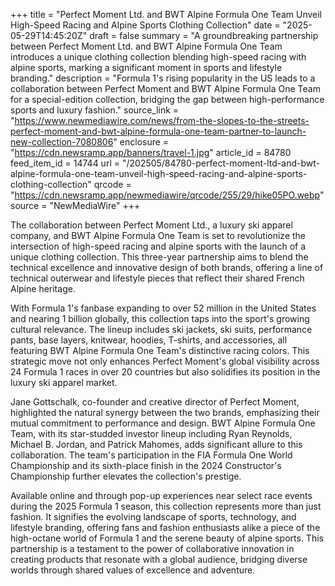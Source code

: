 +++
title = "Perfect Moment Ltd. and BWT Alpine Formula One Team Unveil High-Speed Racing and Alpine Sports Clothing Collection"
date = "2025-05-29T14:45:20Z"
draft = false
summary = "A groundbreaking partnership between Perfect Moment Ltd. and BWT Alpine Formula One Team introduces a unique clothing collection blending high-speed racing with alpine sports, marking a significant moment in sports and lifestyle branding."
description = "Formula 1's rising popularity in the US leads to a collaboration between Perfect Moment and BWT Alpine Formula One Team for a special-edition collection, bridging the gap between high-performance sports and luxury fashion."
source_link = "https://www.newmediawire.com/news/from-the-slopes-to-the-streets-perfect-moment-and-bwt-alpine-formula-one-team-partner-to-launch-new-collection-7080806"
enclosure = "https://cdn.newsramp.app/banners/travel-1.jpg"
article_id = 84780
feed_item_id = 14744
url = "/202505/84780-perfect-moment-ltd-and-bwt-alpine-formula-one-team-unveil-high-speed-racing-and-alpine-sports-clothing-collection"
qrcode = "https://cdn.newsramp.app/newmediawire/qrcode/255/29/hike05PO.webp"
source = "NewMediaWire"
+++

<p>The collaboration between Perfect Moment Ltd., a luxury ski apparel company, and BWT Alpine Formula One Team is set to revolutionize the intersection of high-speed racing and alpine sports with the launch of a unique clothing collection. This three-year partnership aims to blend the technical excellence and innovative design of both brands, offering a line of technical outerwear and lifestyle pieces that reflect their shared French Alpine heritage.</p><p>With Formula 1's fanbase expanding to over 52 million in the United States and nearing 1 billion globally, this collection taps into the sport's growing cultural relevance. The lineup includes ski jackets, ski suits, performance pants, base layers, knitwear, hoodies, T-shirts, and accessories, all featuring BWT Alpine Formula One Team's distinctive racing colors. This strategic move not only enhances Perfect Moment's global visibility across 24 Formula 1 races in over 20 countries but also solidifies its position in the luxury ski apparel market.</p><p>Jane Gottschalk, co-founder and creative director of Perfect Moment, highlighted the natural synergy between the two brands, emphasizing their mutual commitment to performance and design. BWT Alpine Formula One Team, with its star-studded investor lineup including Ryan Reynolds, Michael B. Jordan, and Patrick Mahomes, adds significant allure to this collaboration. The team's participation in the FIA Formula One World Championship and its sixth-place finish in the 2024 Constructor's Championship further elevates the collection's prestige.</p><p>Available online and through pop-up experiences near select race events during the 2025 Formula 1 season, this collection represents more than just fashion. It signifies the evolving landscape of sports, technology, and lifestyle branding, offering fans and fashion enthusiasts alike a piece of the high-octane world of Formula 1 and the serene beauty of alpine sports. This partnership is a testament to the power of collaborative innovation in creating products that resonate with a global audience, bridging diverse worlds through shared values of excellence and adventure.</p>